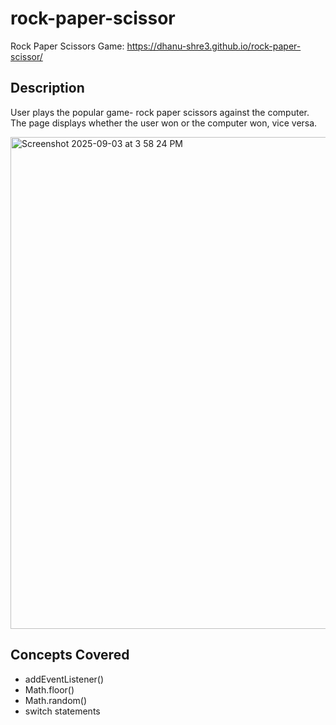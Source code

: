 # rock-paper-scissor
Rock Paper Scissors Game: https://dhanu-shre3.github.io/rock-paper-scissor/

## Description
User plays the popular game- rock paper scissors against the computer. The page displays whether the user won or the computer won, vice versa.

<img width="1439" height="787" alt="Screenshot 2025-09-03 at 3 58 24 PM" src="https://github.com/user-attachments/assets/0263f5be-1266-4b72-aef4-69704baeb215" />

## Concepts Covered 
- addEventListener()
- Math.floor()
- Math.random()
- switch statements
